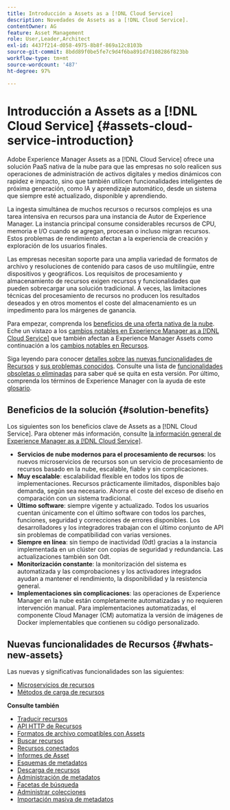 ```yaml
---
title: Introducción a Assets as a [!DNL Cloud Service]
description: Novedades de Assets as a [!DNL Cloud Service].
contentOwner: AG
feature: Asset Management
role: User,Leader,Architect
exl-id: 4437f214-d058-4975-8b8f-869a12c8103b
source-git-commit: 8bdd89f0be5fe7c9d4f6ba891d7d108286f823bb
workflow-type: tm+mt
source-wordcount: '487'
ht-degree: 97%

---
```


# Introducción a Assets as a [!DNL Cloud Service] {#assets-cloud-service-introduction}

<!-- Need review information from gklebus -->

Adobe Experience Manager Assets as a [!DNL Cloud Service] ofrece una solución PaaS nativa de la nube para que las empresas no solo realicen sus operaciones de administración de activos digitales y medios dinámicos con rapidez e impacto, sino que también utilicen funcionalidades inteligentes de próxima generación, como IA y aprendizaje automático, desde un sistema que siempre esté actualizado, disponible y aprendiendo.

La ingesta simultánea de muchos recursos o recursos complejos es una tarea intensiva en recursos para una instancia de Autor de Experience Manager. La instancia principal consume considerables recursos de CPU, memoria e I/O cuando se agregan, procesan o incluso migran recursos. Estos problemas de rendimiento afectan a la experiencia de creación y exploración de los usuarios finales.

Las empresas necesitan soporte para una amplia variedad de formatos de archivo y resoluciones de contenido para casos de uso multilingüe, entre dispositivos y geográficos. Los requisitos de procesamiento y almacenamiento de recursos exigen recursos y funcionalidades que pueden sobrecargar una solución tradicional. A veces, las limitaciones técnicas del procesamiento de recursos no producen los resultados deseados y en otros momentos el coste del almacenamiento es un impedimento para los márgenes de ganancia.

Para empezar, comprenda los [beneficios de una oferta nativa de la nube](#solution-benefits). Eche un vistazo a los [cambios notables en Experience Manager as a [!DNL Cloud Service]](/help/release-notes/aem-cloud-changes.md) que también afectan a Experience Manager Assets como continuación a los [cambios notables en Recursos](/help/assets/assets-cloud-changes.md).

Siga leyendo para conocer [detalles sobre las nuevas funcionalidades de Recursos](#whats-new-assets) y [sus problemas conocidos](/help/release-notes/maintenance/latest.md). Consulte una lista de [funcionalidades obsoletas o eliminadas](/help/release-notes/deprecated-removed-features.md) para saber qué se quita en esta versión. Por último, comprenda los términos de Experience Manager con la ayuda de este [glosario](/help/overview/terminology.md).

## Beneficios de la solución {#solution-benefits}

Los siguientes son los beneficios clave de Assets as a [!DNL Cloud Service]. Para obtener más información, consulte [la información general de Experience Manager as a [!DNL Cloud Service]](/help/overview/introduction.md).

* **Servicios de nube modernos para el procesamiento de recursos**: los nuevos microservicios de recursos son un servicio de procesamiento de recursos basado en la nube, escalable, fiable y sin complicaciones.
* **Muy escalable**: escalabilidad flexible en todos los tipos de implementaciones. Recursos prácticamente ilimitados, disponibles bajo demanda, según sea necesario. Ahorra el coste del exceso de diseño en comparación con un sistema tradicional.
* **Último software**: siempre vigente y actualizado. Todos los usuarios cuentan únicamente con el último software con todos los parches, funciones, seguridad y correcciones de errores disponibles. Los desarrolladores y los integradores trabajan con el último conjunto de API sin problemas de compatibilidad con varias versiones.
* **Siempre en línea**: sin tiempo de inactividad (0dt) gracias a la instancia implementada en un clúster con copias de seguridad y redundancia. Las actualizaciones también son 0dt.
* **Monitorización constante**: la monitorización del sistema es automatizada y las comprobaciones y los activadores integrados ayudan a mantener el rendimiento, la disponibilidad y la resistencia general.
* **Implementaciones sin complicaciones**: las operaciones de Experience Manager en la nube están completamente automatizadas y no requieren intervención manual. Para implementaciones automatizadas, el componente Cloud Manager (CM) automatiza la versión de imágenes de Docker implementables que contienen su código personalizado.

## Nuevas funcionalidades de Recursos {#whats-new-assets}

Las nuevas y significativas funcionalidades son las siguientes:

* [Microservicios de recursos](/help/assets/asset-microservices-overview.md)
* [Métodos de carga de recursos](/help/assets/add-assets.md)

**Consulte también**

* [Traducir recursos](translate-assets.md)
* [API HTTP de Recursos](mac-api-assets.md)
* [Formatos de archivo compatibles con Assets](file-format-support.md)
* [Buscar recursos](search-assets.md)
* [Recursos conectados](use-assets-across-connected-assets-instances.md)
* [Informes de Asset](asset-reports.md)
* [Esquemas de metadatos](metadata-schemas.md)
* [Descarga de recursos](download-assets-from-aem.md)
* [Administración de metadatos](manage-metadata.md)
* [Facetas de búsqueda](search-facets.md)
* [Administrar colecciones](manage-collections.md)
* [Importación masiva de metadatos](metadata-import-export.md)
